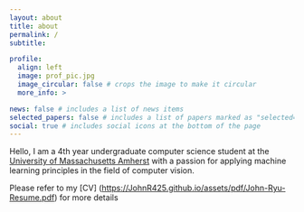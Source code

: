 ```yaml
---
layout: about
title: about
permalink: /
subtitle: 

profile:
  align: left
  image: prof_pic.jpg
  image_circular: false # crops the image to make it circular
  more_info: >

news: false # includes a list of news items
selected_papers: false # includes a list of papers marked as "selected={true}"
social: true # includes social icons at the bottom of the page
---
```


Hello, I am a 4th year undergraduate computer science student at the [University of Massachusetts Amherst](https://www.cics.umass.edu/) with a passion for applying machine learning principles in the field of computer vision. 

Please refer to my [CV] (https://JohnR425.github.io/assets/pdf/John-Ryu-Resume.pdf) for more details
